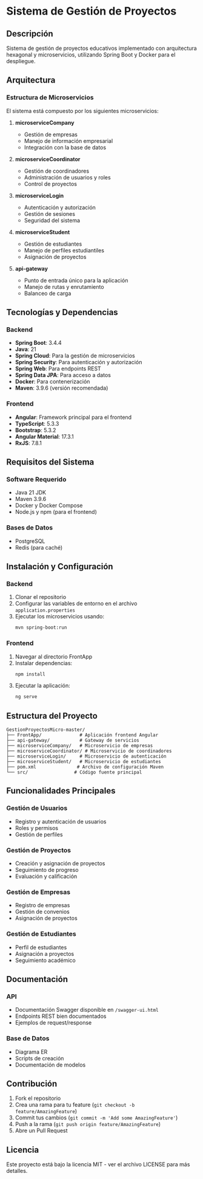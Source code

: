 # Sistema de Gestión de Proyectos

## Descripción
Sistema de gestión de proyectos educativos implementado con arquitectura hexagonal y microservicios, utilizando Spring Boot y Docker para el despliegue.

## Arquitectura

### Estructura de Microservicios
El sistema está compuesto por los siguientes microservicios:

1. **microserviceCompany**
   - Gestión de empresas
   - Manejo de información empresarial
   - Integración con la base de datos

2. **microserviceCoordinator**
   - Gestión de coordinadores
   - Administración de usuarios y roles
   - Control de proyectos

3. **microserviceLogin**
   - Autenticación y autorización
   - Gestión de sesiones
   - Seguridad del sistema

4. **microserviceStudent**
   - Gestión de estudiantes
   - Manejo de perfiles estudiantiles
   - Asignación de proyectos

5. **api-gateway**
   - Punto de entrada único para la aplicación
   - Manejo de rutas y enrutamiento
   - Balanceo de carga

## Tecnologías y Dependencias

### Backend
- **Spring Boot**: 3.4.4
- **Java**: 21
- **Spring Cloud**: Para la gestión de microservicios
- **Spring Security**: Para autenticación y autorización
- **Spring Web**: Para endpoints REST
- **Spring Data JPA**: Para acceso a datos
- **Docker**: Para contenerización
- **Maven**: 3.9.6 (versión recomendada)

### Frontend
- **Angular**: Framework principal para el frontend
- **TypeScript**: 5.3.3
- **Bootstrap**: 5.3.2
- **Angular Material**: 17.3.1
- **RxJS**: 7.8.1

## Requisitos del Sistema

### Software Requerido
- Java 21 JDK
- Maven 3.9.6
- Docker y Docker Compose
- Node.js y npm (para el frontend)

### Bases de Datos
- PostgreSQL
- Redis (para caché)

## Instalación y Configuración

### Backend
1. Clonar el repositorio
2. Configurar las variables de entorno en el archivo `application.properties`
3. Ejecutar los microservicios usando:
   ```bash
   mvn spring-boot:run
   ```

### Frontend
1. Navegar al directorio FrontApp
2. Instalar dependencias:
   ```bash
   npm install
   ```
3. Ejecutar la aplicación:
   ```bash
   ng serve
   ```

## Estructura del Proyecto

```
GestionProyectosMicro-master/
├── FrontApp/              # Aplicación frontend Angular
├── api-gateway/           # Gateway de servicios
├── microserviceCompany/   # Microservicio de empresas
├── microserviceCoordinator/ # Microservicio de coordinadores
├── microserviceLogin/     # Microservicio de autenticación
├── microserviceStudent/   # Microservicio de estudiantes
├── pom.xml               # Archivo de configuración Maven
└── src/                 # Código fuente principal
```

## Funcionalidades Principales

### Gestión de Usuarios
- Registro y autenticación de usuarios
- Roles y permisos
- Gestión de perfiles

### Gestión de Proyectos
- Creación y asignación de proyectos
- Seguimiento de progreso
- Evaluación y calificación

### Gestión de Empresas
- Registro de empresas
- Gestión de convenios
- Asignación de proyectos

### Gestión de Estudiantes
- Perfil de estudiantes
- Asignación a proyectos
- Seguimiento académico

## Documentación

### API
- Documentación Swagger disponible en `/swagger-ui.html`
- Endpoints REST bien documentados
- Ejemplos de request/response

### Base de Datos
- Diagrama ER
- Scripts de creación
- Documentación de modelos

## Contribución

1. Fork el repositorio
2. Crea una rama para tu feature (`git checkout -b feature/AmazingFeature`)
3. Commit tus cambios (`git commit -m 'Add some AmazingFeature'`)
4. Push a la rama (`git push origin feature/AmazingFeature`)
5. Abre un Pull Request

## Licencia
Este proyecto está bajo la licencia MIT - ver el archivo LICENSE para más detalles.
